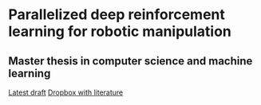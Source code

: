 # Parallelized deep reinforcement learning for robotic manipulation
## Master thesis in computer science and machine learning

[Latest draft](https://github.com/isacarnekvist/master-thesis/blob/master/report.pdf)
[Dropbox with literature](https://www.dropbox.com/sh/9id510as7zuvyls/AAAtI-pSpf-CgR1STtxP57uOa?dl=0)
